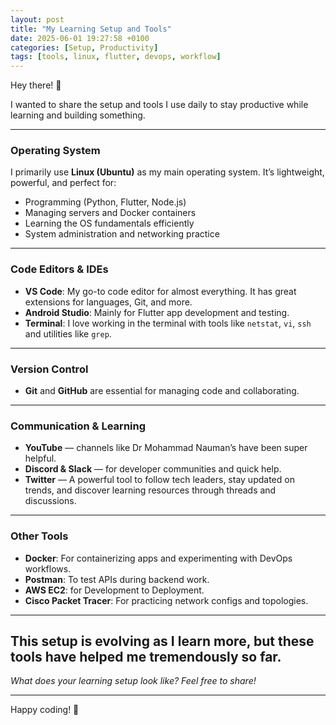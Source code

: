 ```yaml
---
layout: post
title: "My Learning Setup and Tools"
date: 2025-06-01 19:27:58 +0100
categories: [Setup, Productivity]
tags: [tools, linux, flutter, devops, workflow]
---
```


Hey there! 👋

I wanted to share the setup and tools I use daily to stay productive while learning and building something.

---

### Operating System

I primarily use **Linux (Ubuntu)** as my main operating system. It’s lightweight, powerful, and perfect for:

- Programming (Python, Flutter, Node.js)
- Managing servers and Docker containers
- Learning the OS fundamentals efficiently
- System administration and networking practice

---

### Code Editors & IDEs

- **VS Code**: My go-to code editor for almost everything. It has great extensions for languages, Git, and more.
- **Android Studio**: Mainly for Flutter app development and testing.
- **Terminal**: I love working in the terminal with tools like `netstat`, `vi`, `ssh` and utilities like `grep`.

---

### Version Control

- **Git** and **GitHub** are essential for managing code and collaborating.

---

### Communication & Learning

- **YouTube** — channels like Dr Mohammad Nauman’s have been super helpful.
- **Discord & Slack** — for developer communities and quick help.
- **Twitter** — A powerful tool to follow tech leaders, stay updated on trends, and discover learning resources through threads and discussions.

---

### Other Tools

- **Docker**: For containerizing apps and experimenting with DevOps workflows.
- **Postman**: To test APIs during backend work.
- **AWS EC2**: for Development to Deployment.
- **Cisco Packet Tracer**: For practicing network configs and topologies.


---

This setup is evolving as I learn more, but these tools have helped me tremendously so far.
---

*What does your learning setup look like? Feel free to share!*

---

Happy coding! 🚀

